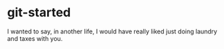 # git-started
I wanted to say, in another life, I would have really liked just doing laundry and taxes with you.

